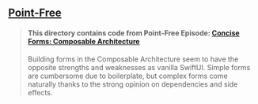## [Point-Free](https://www.pointfree.co)

> #### This directory contains code from Point-Free Episode: [Concise Forms: Composable Architecture](https://www.pointfree.co/episodes/ep132-concise-forms-composable-architecture)
>
> Building forms in the Composable Architecture seem to have the opposite strengths and weaknesses as vanilla SwiftUI. Simple forms are cumbersome due to boilerplate, but complex forms come naturally thanks to the strong opinion on dependencies and side effects.

